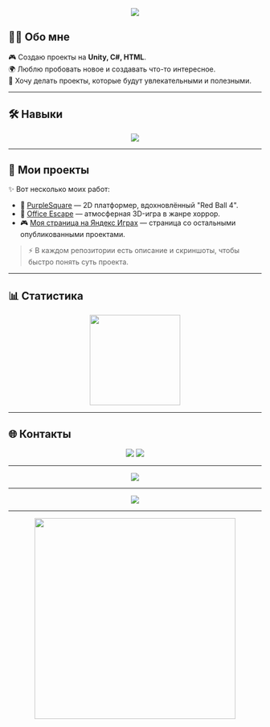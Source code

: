 
<p align="center">
  <img src="https://capsule-render.vercel.app/api?type=waving&height=200&color=gradient&text=%20Welcome%20to%20my%20GitHub👋%20&fontAlign=50&fontAlignY=35&fontColor=ffffff&fontSize=30&font=Orbitron&animation=fadeIn" />
</p>

## 👨‍💻 Обо мне
🎮 Создаю проекты на **Unity, C#, HTML**.  
🌍 Люблю пробовать новое и создавать что-то интересное.  
🚀 Хочу делать проекты, которые будут увлекательными и полезными.

---

## 🛠️ Навыки
<p align="center">
  <img src="https://skillicons.dev/icons?i=unity,cs,cpp,python,github,html,css,figma,blender,ps" />
</p>

---

## 📂 Мои проекты
✨ Вот несколько моих работ:  

- 👾 [PurpleSquare](https://github.com/shener141/PurpleSquare_Game) — 2D платформер, вдохновлённый "Red Ball 4".  
- 👻 [Office Escape](https://github.com/shener141/Office_Escape_Game) — атмосферная 3D-игра в жанре хоррор. 
- 🎮 [Моя страница на Яндекс Играх](https://yandex.ru/games/developer/103930) — страница со остальными опубликованными проектами.   

> ⚡ В каждом репозитории есть описание и скриншоты, чтобы быстро понять суть проекта.

---

## 📊 Статистика
<p align="center">
  <img src="https://github-readme-stats.vercel.app/api?username=shener141&show_icons=true&theme=tokyonight&count_private=true" height="180" />
</p>

---

## 🌐 Контакты
<p align="center">
  <a href="https://t.me/shenerplug"><img src="https://img.shields.io/badge/Telegram-00c6ff?style=for-the-badge&logo=telegram&logoColor=white" /></a>
  <a href="https://mail.google.com/mail/?view=cm&fs=1&to=vladzhidko06@gmail.com" target="_blank">
  <img src="https://img.shields.io/badge/Email-0072ff?style=for-the-badge&logo=gmail&logoColor=white" />
</a>
</p>

---

<p align="center">
  <img src="https://capsule-render.vercel.app/api?type=waving&color=gradient&height=120&section=footer"/>
</p>

---

<p align="center">
  <img src="https://github-profile-trophy.vercel.app/?username=shener141&theme=tokyonight&margin-w=15&margin-h=15&row=1&no-frame=true" />
</p>

---

<p align="center">
  <img src="https://media.giphy.com/media/qgQUggAC3Pfv687qPC/giphy.gif" width="400"/>
</p>
